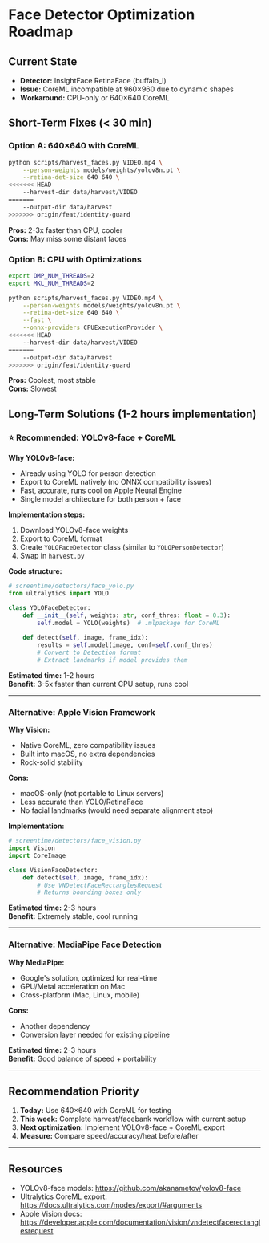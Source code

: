 # Face Detector Optimization Roadmap

## Current State
- **Detector:** InsightFace RetinaFace (buffalo_l)
- **Issue:** CoreML incompatible at 960×960 due to dynamic shapes
- **Workaround:** CPU-only or 640×640 CoreML

## Short-Term Fixes (< 30 min)

### Option A: 640×640 with CoreML
```bash
python scripts/harvest_faces.py VIDEO.mp4 \
    --person-weights models/weights/yolov8n.pt \
    --retina-det-size 640 640 \
<<<<<<< HEAD
    --harvest-dir data/harvest/VIDEO
=======
    --output-dir data/harvest
>>>>>>> origin/feat/identity-guard
```
**Pros:** 2-3x faster than CPU, cooler  
**Cons:** May miss some distant faces

### Option B: CPU with Optimizations
```bash
export OMP_NUM_THREADS=2
export MKL_NUM_THREADS=2

python scripts/harvest_faces.py VIDEO.mp4 \
    --person-weights models/weights/yolov8n.pt \
    --retina-det-size 640 640 \
    --fast \
    --onnx-providers CPUExecutionProvider \
<<<<<<< HEAD
    --harvest-dir data/harvest/VIDEO
=======
    --output-dir data/harvest
>>>>>>> origin/feat/identity-guard
```
**Pros:** Coolest, most stable  
**Cons:** Slowest

## Long-Term Solutions (1-2 hours implementation)

### ⭐ Recommended: YOLOv8-face + CoreML

**Why YOLOv8-face:**
- Already using YOLO for person detection
- Export to CoreML natively (no ONNX compatibility issues)
- Fast, accurate, runs cool on Apple Neural Engine
- Single model architecture for both person + face

**Implementation steps:**
1. Download YOLOv8-face weights
2. Export to CoreML format
3. Create `YOLOFaceDetector` class (similar to `YOLOPersonDetector`)
4. Swap in `harvest.py`

**Code structure:**
```python
# screentime/detectors/face_yolo.py
from ultralytics import YOLO

class YOLOFaceDetector:
    def __init__(self, weights: str, conf_thres: float = 0.3):
        self.model = YOLO(weights)  # .mlpackage for CoreML
    
    def detect(self, image, frame_idx):
        results = self.model(image, conf=self.conf_thres)
        # Convert to Detection format
        # Extract landmarks if model provides them
```

**Estimated time:** 1-2 hours  
**Benefit:** 3-5x faster than current CPU setup, runs cool

---

### Alternative: Apple Vision Framework

**Why Vision:**
- Native CoreML, zero compatibility issues
- Built into macOS, no extra dependencies
- Rock-solid stability

**Cons:**
- macOS-only (not portable to Linux servers)
- Less accurate than YOLO/RetinaFace
- No facial landmarks (would need separate alignment step)

**Implementation:**
```python
# screentime/detectors/face_vision.py
import Vision
import CoreImage

class VisionFaceDetector:
    def detect(self, image, frame_idx):
        # Use VNDetectFaceRectanglesRequest
        # Returns bounding boxes only
```

**Estimated time:** 2-3 hours  
**Benefit:** Extremely stable, cool running

---

### Alternative: MediaPipe Face Detection

**Why MediaPipe:**
- Google's solution, optimized for real-time
- GPU/Metal acceleration on Mac
- Cross-platform (Mac, Linux, mobile)

**Cons:**
- Another dependency
- Conversion layer needed for existing pipeline

**Estimated time:** 2-3 hours  
**Benefit:** Good balance of speed + portability

---

## Recommendation Priority

1. **Today:** Use 640×640 with CoreML for testing
2. **This week:** Complete harvest/facebank workflow with current setup
3. **Next optimization:** Implement YOLOv8-face + CoreML export
4. **Measure:** Compare speed/accuracy/heat before/after

---

## Resources

- YOLOv8-face models: https://github.com/akanametov/yolov8-face
- Ultralytics CoreML export: https://docs.ultralytics.com/modes/export/#arguments
- Apple Vision docs: https://developer.apple.com/documentation/vision/vndetectfacerectanglesrequest
